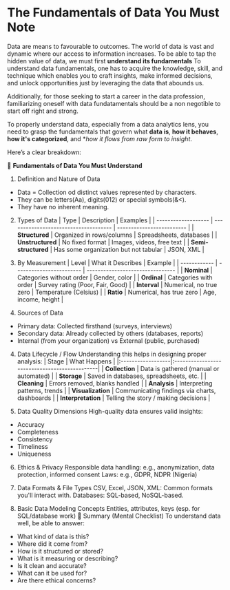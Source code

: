 # The Fundamentals of Data You Must Note

Data are means to favourable to outcomes. The world of data is vast and dynamic where our access to information increases. To be able to tap the hidden value of data, we must first **understand its fundamentals** To understand data fundamentals, one has to acquire the knowledge, skill, and technique which enables you to craft insights, make informed decisions, and unlock opportunities just by leveraging the data that abounds us.

Additionally, for those seeking to start a career in the data profession, familiarizing oneself with data fundatamentals should be a non negotible to start off right and strong.

To properly understand data, especially from a data analytics lens, you need to grasp the fundamentals that govern what **data is**, **how it behaves**, **how it's categorized**, and **how it flows from raw form to insight*.

Here’s a clear breakdown:

🔑 **Fundamentals of Data You Must Understand**
1. Definition and Nature of Data
- Data = Collection od distinct values represented by characters.
- They can be letters(Aa), digits(012) or special symbols(&<).
- They have no inherent meaning.

2. Types of Data
| Type                | Description                           | Examples                  |
| ------------------- | ------------------------------------- | ------------------------- |
| **Structured**      | Organized in rows/columns             | Spreadsheets, databases   |
| **Unstructured**    | No fixed format                       | Images, videos, free text |
| **Semi-structured** | Has some organization but not tabular | JSON, XML                 |

3. By Measurement
| Level        | What it Describes        | Example                          |
| ------------ | ------------------------ | -------------------------------- |
| **Nominal**  | Categories without order | Gender, color                    |
| **Ordinal**  | Categories with order    | Survey rating (Poor, Fair, Good) |
| **Interval** | Numerical, no true zero  | Temperature (Celsius)            |
| **Ratio**    | Numerical, has true zero | Age, income, height              |

3. Sources of Data
- Primary data: Collected firsthand (surveys, interviews)
- Secondary data: Already collected by others (databases, reports)
- Internal (from your organization) vs External (public, purchased)

4. Data Lifecycle / Flow
Understanding this helps in designing proper analysis:
| Stage              | What Happens                                  |
|:------------------|:----------------------------------------------|
| **Collection**     | Data is gathered (manual or automated)        |
| **Storage**        | Saved in databases, spreadsheets, etc.        |
| **Cleaning**       | Errors removed, blanks handled                |
| **Analysis**       | Interpreting patterns, trends                 |
| **Visualization**  | Communicating findings via charts, dashboards |
| **Interpretation** | Telling the story / making decisions          |

5. Data Quality Dimensions
High-quality data ensures valid insights:
- Accuracy
- Completeness
- Consistency
- Timeliness
- Uniqueness

6. Ethics & Privacy
Responsible data handling: e.g., anonymization, data protection, informed consent
Laws: e.g., GDPR, NDPR (Nigeria)

7. Data Formats & File Types
CSV, Excel, JSON, XML: Common formats you'll interact with.
Databases: SQL-based, NoSQL-based.

8. Basic Data Modeling Concepts
Entities, attributes, keys (esp. for SQL/database work)
🌟 Summary (Mental Checklist)
To understand data well, be able to answer:
- What kind of data is this?
- Where did it come from?
- How is it structured or stored?
- What is it measuring or describing?
- Is it clean and accurate?
- What can it be used for?
- Are there ethical concerns?
